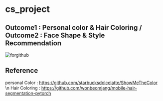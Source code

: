 # cs_project

## Outcome1 :  Personal color & Hair Coloring  /  Outcome2 : Face Shape & Style Recommendation

![forgithub](https://user-images.githubusercontent.com/66096775/174728708-6c269518-895b-4d49-974d-837be05148fe.png)


## Reference
personal Color : https://github.com/starbucksdolcelatte/ShowMeTheColor \n
Hair Coloring : https://github.com/wonbeomjang/mobile-hair-segmentation-pytorch
